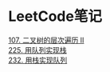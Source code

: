 # LeetCode笔记
[107. 二叉树的层次遍历 II](https://github.com/Leon23333/LeetCode-Notes/blob/master/src/%E4%BA%8C%E5%8F%89%E6%A0%91%E7%9A%84%E5%B1%82%E6%AC%A1%E9%81%8D%E5%8E%86II/%E4%BA%8C%E5%8F%89%E6%A0%91%E7%9A%84%E5%B1%82%E6%AC%A1%E9%81%8D%E5%8E%86II.md)  
[225. 用队列实现栈](https://github.com/Leon23333/LeetCode-Notes/blob/master/src/%E7%94%A8%E9%98%9F%E5%88%97%E5%AE%9E%E7%8E%B0%E6%A0%88/%E7%94%A8%E9%98%9F%E5%88%97%E5%AE%9E%E7%8E%B0%E6%A0%88.md)  
[232. 用栈实现队列](https://github.com/Leon23333/LeetCode-Notes/blob/master/src/%E7%94%A8%E6%A0%88%E5%AE%9E%E7%8E%B0%E9%98%9F%E5%88%97/%E7%94%A8%E6%A0%88%E5%AE%9E%E7%8E%B0%E9%98%9F%E5%88%97.md)  